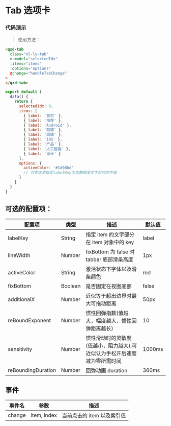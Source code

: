 # Tab 选项卡

### 代码演示

> 使用方法：

```html
<qzd-tab
  class="ol-ly-tab"
  v-model="selectedIdx"
  :items="items"
  :options="options"
  @change="handleTabChange"
>
</qzd-tab>
```

```javascript
export default {
  data() {
    return {
      selectedIdx: 0,
      items: [
        { label: '首页' },
        { label: '推荐' },
        { label: 'Android' },
        { label: '前端' },
        { label: '后端' },
        { label: 'iOS' },
        { label: '产品' },
        { label: '人工智能' },
        { label: '设计' }
      ],
      options: {
        activeColor: '#1d98bd'
        // 可在这里指定labelKey为你数据里文字对应的字段
      }
    }
  }
}
```

## 可选的配置项：

| 配置项             | 类型    | 描述                                                                      | 默认值 |
| ------------------ | ------- | ------------------------------------------------------------------------- | ------ |
| labelKey           | String  | 指定 item 的文字部分在 item 对象中的 key                                  | label  |
| lineWidth          | Number  | fixBottom 为 false 时 tabbar 底部滑条高度                                 | 1px    |
| activeColor        | String  | 激活状态下字体以及滑条颜色                                                | red    |
| fixBottom          | Boolean | 是否固定在视图底部                                                        | false  |
| additionalX        | Number  | 近似等于超出边界时最大可拖动距离                                          | 50px   |
| reBoundExponent    | Number  | 惯性回弹指数(值越大，幅度越大，惯性回弹距离越长)                          | 10     |
| sensitivity        | Number  | 惯性滑动时的灵敏度(值越小，阻力越大),可近似认为手松开后速度减为零所需时间 | 1000ms |
| reBoundingDuration | Number  | 回弹动画 duration                                                         | 360ms  |

## 事件

| 事件名 | 参数        | 描述                       |
| ------ | ----------- | -------------------------- |
| change | item, index | 当前点击的 item 以及索引值 |
